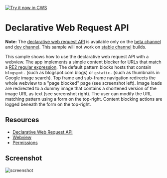 <a target="_blank" href="https://chrome.google.com/webstore/detail/hhflblflkeainajnkamabjibdbfnbilb">![Try it now in CWS](https://raw.github.com/GoogleChrome/chrome-extensions-samples/master/apps/tryitnowbutton.png "Click here to install this sample from the Chrome Web Store")</a>


# Declarative Web Request API

**Note:** The [declarative web request
API](https://developer.chrome.com/extensions/declarativeWebRequest) is
available only on the [beta
channel](https://www.google.com/landing/chrome/beta/) and [dev
channel](http://www.chromium.org/getting-involved/dev-channel). This sample
will not work on [stable channel](https://www.google.com/chrome/browser/)
builds.

This sample shows how to use the declarative web request API with a
webview. The app implements a simple content blocker for URLs that match a
[RE2 regular expression](https://code.google.com/p/re2/wiki/Syntax). The
default pattern blocks hosts that contain `blogspot.` (such as blogspot.com
blogs) or `gstatic.` (such as thumbnails in Google image search). Top frame
and sub-frame navigation redirects the whole webview to a "page blocked" page
(see screenshot left). Image loads are redirected to a dummy image that
contains a shortened version of the image URL as text (see screenshot
right). The user can modify the URL matching pattern using a form on the
top-right. Content blocking actions are logged beneath the form on the
top-right.

## Resources

* [Declarative Web Request API](https://developer.chrome.com/extensions/declarativeWebRequest)
* [Webview](http://developer.chrome.com/apps/app_external.html#webview)
* [Permissions](http://developer.chrome.com/apps/manifest.html#permissions)


## Screenshot
![screenshot](/apps/samples/webview-samples/declarative-web-request/assets/screenshot_1280_800.png)
